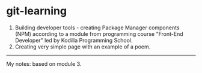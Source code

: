 # git-learning
1) Building developer tools - creating Package Manager components (NPM) according to a module from programming course "Front-End Developer" led by Kodilla Programming School.
2) Creating very simple page with an example of a poem.

-------------------
My notes: based on module 3.
